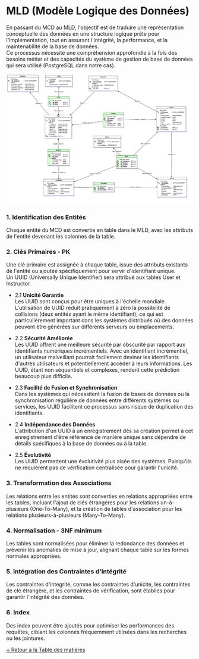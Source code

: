 # MLD (Modèle Logique des Données)

En passant du MCD au MLD, l'objectif est de traduire une représentation conceptuelle des données en une structure logique prête pour l'implémentation, tout en assurant l'intégrité, la performance, et la maintenabilité de la base de données.  
Ce processus nécessite une compréhension approfondie à la fois des besoins métier et des capacités du système de gestion de base de données qui sera utilisé (PostgreSQL dans notre cas).

![Représentation MLD](../Assets/Images/MLD-7mai2024.png)

### **1. Identification des Entités**

Chaque entité du MCD est convertie en table dans le MLD, avec les attributs de l'entité devenant les colonnes de la table.

### **2. Clés Primaires - PK**

Une clé primaire est assignée à chaque table, issue des attributs existants de l'entité ou ajoutée spécifiquement pour servir d'identifiant unique.  
Un UUID (Universally Unique Identifier) sera attribué aux tables User et Instructor.

- 2.1 **Unicité Garantie**  
   Les UUID sont conçus pour être uniques à l'échelle mondiale. L'utilisation de UUID réduit pratiquement à zéro la possibilité de collisions (deux entités ayant le même identifiant), ce qui est particulièrement important dans les systèmes distribués où des données peuvent être générées sur différents serveurs ou emplacements.

- 2.2 **Sécurité Améliorée**  
   Les UUID offrent une meilleure sécurité par obscurité par rapport aux identifiants numériques incrémentiels. Avec un identifiant incrémentiel, un utilisateur malveillant pourrait facilement deviner les identifiants d'autres utilisateurs et potentiellement accéder à leurs informations. Les UUID, étant non séquentiels et complexes, rendent cette prédiction beaucoup plus difficile.

- 2.3 **Facilité de Fusion et Synchronisation**  
   Dans les systèmes qui nécessitent la fusion de bases de données ou la synchronisation régulière de données entre différents systèmes ou services, les UUID facilitent ce processus sans risque de duplication des identifiants.

- 2.4 **Indépendance des Données**  
   L'attribution d'un UUID à un enregistrement dès sa création permet à cet enregistrement d'être référencé de manière unique sans dépendre de détails spécifiques à la base de données ou à la table.

- 2.5 **Évolutivité**  
   Les UUID permettent une évolutivité plus aisée des systèmes. Puisqu'ils ne requièrent pas de vérification centralisée pour garantir l'unicité.

### **3. Transformation des Associations**

Les relations entre les entités sont converties en relations appropriées entre les tables, incluant l'ajout de clés étrangères pour les relations un-à-plusieurs (One-To-Many), et la création de tables d'association pour les relations plusieurs-à-plusieurs (Many-To-Many).

### **4. Normalisation - 3NF minimum**

Les tables sont normalisées pour éliminer la redondance des données et prévenir les anomalies de mise à jour, alignant chaque table sur les formes normales appropriées.

### **5. Intégration des Contraintes d'Intégrité**

Les contraintes d'intégrité, comme les contraintes d'unicité, les contraintes de clé étrangère, et les contraintes de vérification, sont établies pour garantir l'intégrité des données.

### **6. Index**

Des index peuvent être ajoutés pour optimiser les performances des requêtes, ciblant les colonnes fréquemment utilisées dans les recherches ou les jointures.

[🔝 Retour à la Table des matières](../../README.md#table-des-matieres)
